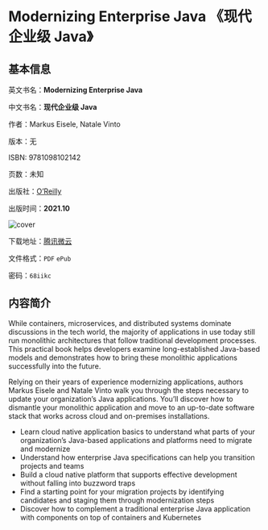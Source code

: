 # Modernizing Enterprise Java 《现代企业级 Java》

## 基本信息

英文书名：**Modernizing Enterprise Java**

中文书名：**现代企业级 Java**

作者：Markus Eisele, Natale Vinto

版本：无

ISBN: 9781098102142

页数：未知

出版社：[O’Reilly](https://www.oreilly.com/library/view/modernizing-enterprise-java/9781098102135/)

出版时间：**2021.10**

<img :src="$withBase('/images/modernizing_enterprise_java.jpg')" alt="cover">

下载地址：[腾讯微云](https://share.weiyun.com/jG25Uyvm)

文件格式：`PDF` `ePub`

密码：`68iikc`

## 内容简介

While containers, microservices, and distributed systems dominate discussions in the tech world, the majority of applications in use today still run monolithic architectures that follow traditional development processes. This practical book helps developers examine long-established Java-based models and demonstrates how to bring these monolithic applications successfully into the future.

Relying on their years of experience modernizing applications, authors Markus Eisele and Natale Vinto walk you through the steps necessary to update your organization’s Java applications. You’ll discover how to dismantle your monolithic application and move to an up-to-date software stack that works across cloud and on-premises installations.

- Learn cloud native application basics to understand what parts of your organization’s Java-based applications and platforms need to migrate and modernize
- Understand how enterprise Java specifications can help you transition projects and teams
- Build a cloud native platform that supports effective development without falling into buzzword traps
- Find a starting point for your migration projects by identifying candidates and staging them through modernization steps
- Discover how to complement a traditional enterprise Java application with components on top of containers and Kubernetes